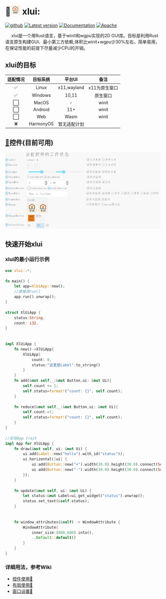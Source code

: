 # 🚀<img alt="logo" height="30" src="res/img/logo/logo_96.png" width="30"/> xlui:

[<img alt="github" src="https://img.shields.io/badge/github-xllgl2017/xlui-8da0cb?logo=github" height="20">](https://github.com/xllgl2017/xlui)
[![Latest version](https://img.shields.io/crates/v/xlui.svg)](https://crates.io/crates/xlui)
[![Documentation](https://docs.rs/xlui/badge.svg)](https://docs.rs/xlui)
[![Apache](https://img.shields.io/badge/license-Apache-blue.svg)](https://github.com/xllgl2017/xlui/blob/main/LICENSE-APACHE)

&nbsp;&nbsp;&nbsp;&nbsp; xlui是一个用Rust语言，基于winit和wgpu实现的2D
GUI库。目标是利用Rust语言原生构建GUI、最小第三方依赖,体积比winit+wgpu少30%左右，简单易用， 在保证性能的前提下尽量减少CPU的开销。

## xlui的目标

| 适配情况 |   目标系统    |    平台UI     |    备注    |
|:----:|:---------:|:-----------:|:--------:|
|  ✅   |   Linux   | x11,wayland | x11为原生窗口 |
|  ✅   |  Windows  |    10,11    |   原生窗口   |
|  ⬜️  |   MacOS   |      -      |  winit   |
|  ⬜️  |  Android  |     11+     |  winit   |
|  ⬜️  |    Web    |    Wasm     |  winit   |
|  ❌   | HarmonyOS |   暂无适配计划    |          |

## [🎯](https://github.com/xllgl2017/xlui/wiki/%E5%B8%83%E5%B1%80)控件(目前可用)

![控件状态](/res/img/doc/img_1.png)

## 快速开始xlui

### xlui的最小运行示例

```rust
use xlui::*;

fn main() {
    let app=XlUiApp::new();
    //直接调run()
    app.run().unwrap();
}

struct XlUiApp {
    status:String,
    count: i32,
}


impl XlUiApp {
    fn new()->XlUiApp{
        XlUiApp{
            count: 0,
            status:"这里是Label".to_string()
        }
    }
    fn add(&mut self,_:&mut Button,ui: &mut Ui){
        self.count += 1;
        self.status=format!("count: {}", self.count);
    }

    fn reduce(&mut self,_:&mut Button,ui: &mut Ui){
        self.count-=1;
        self.status=format!("count: {}", self.count);
    }
}

//实现App trait
impl App for XlUiApp {
    fn draw(&mut self, ui: &mut Ui) {
        ui.add(Label::new("hello").with_id("status"));
        ui.horizontal(|ui| {
            ui.add(Button::new("+").width(30.0).height(30.0).connect(Self::add));
            ui.add(Button::new("-").width(30.0).height(30.0).connect(Self::reduce));
        });
    }

    fn update(&mut self, ui: &mut Ui) {
        let status:&mut Label=ui.get_widget("status").unwrap();
        status.set_text(&self.status);
    }


    fn window_attributes(&self) -> WindowAttribute {
        WindowAttribute{
            inner_size:(800,600).into(),
            ..Default::default()
        }
    }
}

```

### 详细用法，参考Wiki

* [控件使用🦖](https://github.com/xllgl2017/xlui/wiki/%E6%8E%A7%E4%BB%B6)
* [布局使用🦖](https://github.com/xllgl2017/xlui/wiki/%E5%B8%83%E5%B1%80)
* [窗口设置🦖](https://github.com/xllgl2017/xlui/wiki/%E7%AA%97%E5%8F%A3)

[//]:  # (❌⬜️)
